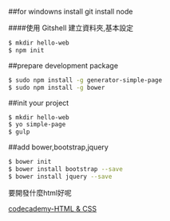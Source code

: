 ##for windowns
install git
install node

####使用 Gitshell
建立資料夾,基本設定
```sh
$ mkdir hello-web
$ npm init
```

##prepare development package
```sh
$ sudo npm install -g generator-simple-page
$ sudo npm install -g bower
```

##init your project
```sh
$ mkdir hello-web
$ yo simple-page
$ gulp
```

##add bower,bootstrap,jquery
```sh
$ bower init
$ bower install bootstrap --save
$ bower install jquery --save
```

要開發什麼html好呢


[codecademy-HTML & CSS](http://www.codecademy.com/en/tracks/web)